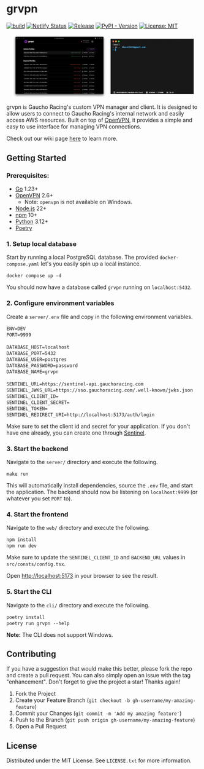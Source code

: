 # grvpn

[![build](https://github.com/Gaucho-Racing/grvpn/actions/workflows/build.yaml/badge.svg)](https://github.com/Gaucho-Racing/grvpn/actions/workflows/build.yaml)
[![Netlify Status](https://api.netlify.com/api/v1/badges/cb4594f3-e2b7-4753-b186-72824d1382cb/deploy-status)](https://app.netlify.com/projects/gr-vpn/deploys)
[![Release](https://img.shields.io/github/release/gaucho-racing/grvpn.svg)](https://github.com/gaucho-racing/grvpn/releases)
[![PyPI - Version](https://img.shields.io/pypi/v/grvpn)](https://pypi.org/project/grvpn/)
[![License: MIT](https://img.shields.io/badge/License-MIT-yellow.svg)](https://opensource.org/licenses/MIT)

<div style="display: flex; gap: 10px; justify-content: center; align-items: center;">
  <img src="assets/web.png" alt="grvpn web" width="49%" style="object-fit: contain;" />
  <img src="assets/cli.gif" alt="grvpn cli" width="43%" style="object-fit: contain;" />
</div>

grvpn is Gaucho Racing's custom VPN manager and client. It is designed to allow users to connect to Gaucho Racing's internal network and easily access AWS resources. Built on top of [OpenVPN](https://openvpn.net/), it provides a simple and easy to use interface for managing VPN connections.

Check out our wiki page [here](https://wiki.gauchoracing.com/books/grvpn) to learn more.

## Getting Started

### Prerequisites:

- [Go](https://go.dev/doc/devel/release#go1.23.0) 1.23+
- [OpenVPN](https://formulae.brew.sh/formula/openvpn) 2.6+
  - Note: `openvpn` is not available on Windows.
- [Node.js](https://nodejs.org/en/download/) 22+
- [npm](https://docs.npmjs.com/downloading-and-installing-node-js-and-npm) 10+
- [Python](https://www.python.org/downloads/) 3.12+
- [Poetry](https://python-poetry.org/)

### 1. Setup local database

Start by running a local PostgreSQL database. The provided `docker-compose.yaml` let's you easily spin up a local instance.

```
docker compose up -d
```

You should now have a database called `grvpn` running on `localhost:5432`.

### 2. Configure environment variables

Create a `server/.env` file and copy in the following environment variables.

```
ENV=DEV
PORT=9999

DATABASE_HOST=localhost
DATABASE_PORT=5432
DATABASE_USER=postgres
DATABASE_PASSWORD=password
DATABASE_NAME=grvpn

SENTINEL_URL=https://sentinel-api.gauchoracing.com
SENTINEL_JWKS_URL=https://sso.gauchoracing.com/.well-known/jwks.json
SENTINEL_CLIENT_ID=
SENTINEL_CLIENT_SECRET=
SENTINEL_TOKEN=
SENTINEL_REDIRECT_URI=http://localhost:5173/auth/login
```

Make sure to set the client id and secret for your application. If you don't have one already, you can create one through [Sentinel](https://sso.gauchoracing.com/applications).

### 3. Start the backend

Navigate to the `server/` directory and execute the following.

```
make run
```

This will automatically install dependencies, source the `.env` file, and start the application. The backend should now be listening on `localhost:9999` (or whatever you set `PORT` to).

### 4. Start the frontend

Navigate to the `web/` directory and execute the following.

```
npm install
npm run dev
```

Make sure to update the `SENTINEL_CLIENT_ID` and `BACKEND_URL` values in `src/consts/config.tsx`.

Open [http://localhost:5173](http://localhost:5173) in your browser to see the result.

### 5. Start the CLI

Navigate to the `cli/` directory and execute the following.

```
poetry install
poetry run grvpn --help
```

**Note:** The CLI does not support Windows.

## Contributing

If you have a suggestion that would make this better, please fork the repo and create a pull request. You can also simply open an issue with the tag "enhancement".
Don't forget to give the project a star! Thanks again!

1. Fork the Project
2. Create your Feature Branch (`git checkout -b gh-username/my-amazing-feature`)
3. Commit your Changes (`git commit -m 'Add my amazing feature'`)
4. Push to the Branch (`git push origin gh-username/my-amazing-feature`)
5. Open a Pull Request

## License

Distributed under the MIT License. See `LICENSE.txt` for more information.
